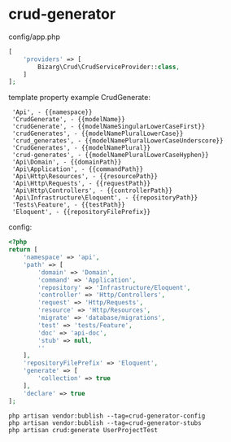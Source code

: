# crud-generator

config/app.php
```PHP
[
    'providers' => [
        Bizarg\Crud\CrudServiceProvider::class,
    ]
];
```
template property example CrudGenerate:

     'Api', - {{namespace}} 
     'CrudGenerate', - {{modelName}} 
     'crudGenerate', - {{modelNameSingularLowerCaseFirst}}
     'crudGenerates', - {{modelNamePluralLowerCase}} 
     'crud_generates', - {{modelNamePluralLowerCaseUnderscore}} 
     'CrudGenerates', - {{modelNamePlural}} 
     'crud-generates', - {{modelNamePluralLowerCaseHyphen}} 
     'Api\Domain', - {{domainPath}} 
     'Api\Application', - {{commandPath}}
     'Api\Http\Resources', - {{resourcePath}}
     'Api\Http\Requests', - {{requestPath}}
     'Api\Http\Controllers', - {{controllerPath}} 
     'Api\Infrastructure\Eloquent', - {{repositoryPath}} 
     'Tests\Feature', - {{testPath}} 
     'Eloquent', - {{repositoryFilePrefix}}

config:
```PHP
<?php
return [
    'namespace' => 'api',
    'path' => [
        'domain' => 'Domain',
        'command' => 'Application',
        'repository' => 'Infrastructure/Eloquent',
        'controller' => 'Http/Controllers',
        'request' => 'Http/Requests',
        'resource' => 'Http/Resources',
        'migrate' => 'database/migrations',
        'test' => 'tests/Feature',
        'doc' => 'api-doc',
        'stub' => null,
        ''
    ],
    'repositoryFilePrefix' => 'Eloquent',
    'generate' => [
        'collection' => true
    ],
    'declare' => true
]; 
```             

    php artisan vendor:bublish --tag=crud-generator-config
    php artisan vendor:bublish --tag=crud-generator-stubs
    php artisan crud:generate UserProjectTest

